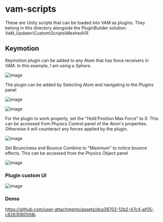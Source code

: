 # vam-scripts

These are Unity scripts that can be loaded into VAM as plugins. They belong in this directory alongside the PluginBuilder solution:
VaM_Updater\Custom\Scripts\MeshedVR

## Keymotion

Keymotion plugin can be added to any Atom that has force receivers in VAM. In this example, I am using a Sphere.

![image](https://github.com/user-attachments/assets/f099ab43-ce75-46e6-b7ba-71f4729aa808)

The plugin can be added by Selecting Atom and navigating to the Plugins panel

![image](https://github.com/user-attachments/assets/c79ba866-6246-46ae-b289-9af8f9195fba)

![image](https://github.com/user-attachments/assets/96320d9b-0709-4fee-82ae-aa0e5328a80f)


For the plugin to work properly, set the "Hold Position Max Force" to 0. 
This can be accessed from Physics Control panel of the Atom's properties. Otherwise it will counteract any forces applied by the plugin.

![image](https://github.com/user-attachments/assets/8a66a929-c6b1-456b-8cc5-85e8a7027380)


Set Bounciness and Bounce Combine to "Maximum" to notice bounce effects. This can be accessed from the Physics Object panel

![image](https://github.com/user-attachments/assets/08ccdc43-5189-4461-b226-28ed618b74a2)


### Plugin custom UI

![image](https://github.com/user-attachments/assets/3d901162-c4ce-4ebb-8d13-8f8d0c5300b8)


### Demo

https://github.com/user-attachments/assets/dca38702-12b2-47c4-af05-c82630805fdb

